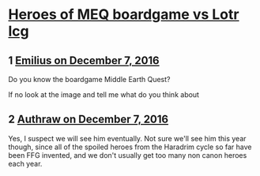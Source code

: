 # [Heroes of MEQ boardgame vs Lotr lcg](https://community.fantasyflightgames.com/topic/236392-heroes-of-meq-boardgame-vs-lotr-lcg/)

## 1 [Emilius on December 7, 2016](https://community.fantasyflightgames.com/topic/236392-heroes-of-meq-boardgame-vs-lotr-lcg/?do=findComment&comment=2530500)

Do you know the boardgame Middle Earth Quest?

If no look at the image and tell me what do you think about

## 2 [Authraw on December 7, 2016](https://community.fantasyflightgames.com/topic/236392-heroes-of-meq-boardgame-vs-lotr-lcg/?do=findComment&comment=2531048)

Yes, I suspect we will see him eventually. Not sure we'll see him this year though, since all of the spoiled heroes from the Haradrim cycle so far have been FFG invented, and we don't usually get too many non canon heroes each year.

